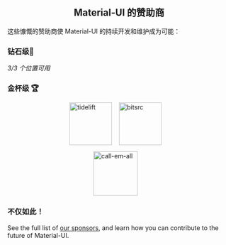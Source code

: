 <h2 align="center">Material-UI 的赞助商</h2>

这些慷慨的赞助商使 Material-UI 的持续开发和维护成为可能：

### 钻石级💎

*3/3 个位置可用*

### 金杯级 🏆

<p style="display: flex; justify-content: center;">
  <a data-ga-event-category="sponsors" data-ga-event-action="logo" data-ga-event-label="tidelift" href="https://tidelift.com/subscription/pkg/npm-material-ui?utm_source=material_ui&utm_medium=referral&utm_campaign=homepage" rel="noopener sponsored" target="_blank" style="margin-right: 16px;"><img width="96" src="https://github.com/tidelift.png?size=96" alt="tidelift" title="Enterprise-ready open source software" /></a>
  <a data-ga-event-category="sponsors" data-ga-event-action="logo" data-ga-event-label="bitsrc" href="https://bit.dev" rel="noopener sponsored" target="_blank" style="margin-right: 16px;"><img width="96" src="https://github.com/teambit.png?size=96" alt="bitsrc" title="The fastest way to share code" /></a>
</p>

<p style="display: flex; justify-content: center; flex-wrap: wrap;">
  <a data-ga-event-category="sponsors" data-ga-event-action="logo" data-ga-event-label="callemall" href="https://www.call-em-all.com" rel="noopener sponsored" target="_blank" style="margin-right: 16px;"><img src="https://images.opencollective.com/proxy/images?src=https%3A%2F%2Fopencollective-production.s3-us-west-1.amazonaws.com%2Ff4053300-e0ea-11e7-acf0-0fa7c0509f4e.png&height=100" alt="call-em-all" title="The easy way to message your group" width="100" loading="lazy"></a>
</p>

### 不仅如此！

See the full list of [our sponsors](/discover-more/backers/), and learn how you can contribute to the future of Material-UI.
